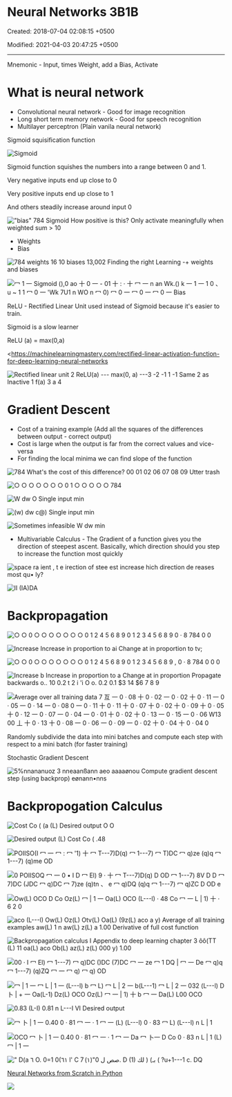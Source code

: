 # Neural Networks 3B1B

Created: 2018-07-04 02:08:15 +0500

Modified: 2021-04-03 20:47:25 +0500

---

Mnemonic - Input, times Weight, add a Bias, Activate



# What is neural network
-   Convolutional neural network - Good for image recognition
-   Long short term memory network - Good for speech recognition
-   Multilayer perceptron (Plain vanila neural network)



Sigmoid squisification function

![Sigmoid ](media/Neural-Networks-3B1B-image1.png)



Sigmoid function squishes the numbers into a range between 0 and 1.

Very negative inputs end up close to 0

Very positive inputs end up close to 1

And others steadily increase around input 0



!["bias" 784 Sigmoid How positive is this? Only activate meaningfully when weighted sum > 10 ](media/Neural-Networks-3B1B-image2.png)


-   Weights
-   Bias

![784 weights 16 10 biases 13,002 Finding the right Learning -+ weights and biases ](media/Neural-Networks-3B1B-image3.png)



![冖 1 一 Sigmoid (),0 ao 十 0 一 - 01 十 : · 十 冖 一 n an Wk.() k 一 1 一 1 0 、 u ~ 1 1 冖 0 一 'Wk 7U1 n WO n 冖 0) 冖 0 一 冖 0 一 冖 0 一 Bias ](media/Neural-Networks-3B1B-image4.png)



ReLU - Rectified Linear Unit used instead of Sigmoid because it's easier to train.

Sigmoid is a slow learner

ReLU (a) = max(0,a)

<https://machinelearningmastery.com/rectified-linear-activation-function-for-deep-learning-neural-networks



![Rectified linear unit 2 ReLU(a) --- max(0, a) ---3 -2 -1 1 -1 Same 2 as Inactive 1 f(a) 3 a 4 ](media/Neural-Networks-3B1B-image5.png)



# Gradient Descent
-   Cost of a training example (Add all the squares of the differences between output - correct output)
-   Cost is large when the output is far from the correct values and vice-versa
-   For finding the local minima we can find slope of the function



![784 What's the cost of this difference? 00 01 02 06 07 08 09 Utter trash ](media/Neural-Networks-3B1B-image6.png)



![○ ○ ○ ○ ○ ○ ○ 0 1 ○ ○ ○ ○ ○ 784 ](media/Neural-Networks-3B1B-image7.png)



![W dw O Single input min ](media/Neural-Networks-3B1B-image8.png)



![(w) dw c@) Single input min ](media/Neural-Networks-3B1B-image9.png)



![Sometimes infeasible W dw min ](media/Neural-Networks-3B1B-image10.png)


-   Multivariable Calculus - The Gradient of a function gives you the direction of steepest ascent. Basically, which direction should you step to increase the function most quickly



![space ra ient , t e irection of stee est increase hich direction de reases most qu• ly? ](media/Neural-Networks-3B1B-image11.png)



![Ⅱ (IA)DA ](media/Neural-Networks-3B1B-image12.png)



# Backpropagation

![○ ○ 0 ○ ○ ○ ○ ○ ○ ○ 0 1 2 4 5 6 8 9 0 1 2 3 4 5 6 8 9 0 · 8 784 0 0 ](media/Neural-Networks-3B1B-image13.png)



![Increase Increase in proportion to ai Change at in proportion to tv; ](media/Neural-Networks-3B1B-image14.png)



![○ ○ 0 ○ ○ ○ ○ ○ ○ ○ 0 1 2 4 5 6 8 9 0 1 2 3 4 5 6 8 9 , 0 · 8 784 0 0 0 ](media/Neural-Networks-3B1B-image15.png)



![Increase b Increase in proportion to a Change at in proportion Propagate backwards o.. 10 0.2 t 2 i 'i O o. 0.2 0.1 $3 14 $6 7 8 9 ](media/Neural-Networks-3B1B-image16.png)



![Average over all training data 7 互 一 0 · 08 十 0 · 02 一 0 · 02 十 0 · 11 一 0 · 05 一 0 · 14 一 0 · 08 0 一 0 · 11 十 0 · 11 十 0 · 07 十 0 · 02 十 0 · 09 十 0 · 05 十 0 · 12 一 0 · 07 一 0 · 04 一 0 · 01 十 0 · 02 十 0 · 13 一 0 · 15 一 0 · 06 W13 00 丄 十 0 · 13 十 0 · 08 一 0 · 06 一 0 · 09 一 0 · 02 十 0 · 04 十 0 · 04 0 ](media/Neural-Networks-3B1B-image17.png)



Randomly subdivide the data into mini batches and compute each step with respect to a mini batch (for faster training)

Stochastic Gradient Descent



![5%nnananuoz 3 nneaanßann aeo aaaaønou Compute gradient descent step (using backprop) eønann•nns ](media/Neural-Networks-3B1B-image18.png)



# Backpropogation Calculus

![Cost Co ( (a (L) Desired output O O ](media/Neural-Networks-3B1B-image19.png)



![Desired output (L) Cost Co ( .48 ](media/Neural-Networks-3B1B-image20.png)



![POIISO(I 冖 一 冖 : 冖 '1) 十 冖 T---7)D(q) 冖 1---7) 冖 T)DC 冖 q)ze (q)q 冖 1---7) (q)me OD ](media/Neural-Networks-3B1B-image21.png)



![0 POIISOQ 冖 一 0 • I D 冖 El) 9 · 十 冖 T---7)D(q) D OD 冖 1---7) 8V D D 冖 7)DC (JDC 冖 q)DC 冖 7)ze (q)tn 、 e 冖 q)DQ (q)q 冖 1---7) 冖 q)ZC D OD e ](media/Neural-Networks-3B1B-image22.png)



![Ow(L) OCO D Co Oz(L) 冖 | 1 一 Oa(L) OCO (L---l) · 48 Co 冖 一 L | 1) 十 · 6 2 0 ](media/Neural-Networks-3B1B-image23.png)



![aco (L---l) Ow(L) Oz(L) Otv(L) Oa(L) (9z(L) aco a y) Average of all training examples aw(L) 1 n aw(L) z(L) a 1.00 Derivative of full cost function ](media/Neural-Networks-3B1B-image24.png)



![Backpropagation calculus I Appendix to deep learning chapter 3 ôô(TT (L) 11 oa(L) aco Ob(L) az(L) z(L) 000 y) 1.00 ](media/Neural-Networks-3B1B-image25.png)



![00 · I 冖 El) 冖 1---7) 冖 q)DC ()DC (7)DC 冖 一 ze 冖 1 DQ | 冖 一 De 冖 q)q 冖 1---7) (q)ZQ 冖 一 冖 q) 冖 q) OD ](media/Neural-Networks-3B1B-image26.png)



![冖 | 1 一 冖 L | 1 一 (L---l) b 冖 L) 冖 L | 2 一 b(L---1) 冖 L | 2 一 032 (L---l) D 卜 | + 一 Oa(L-1) Dz(L) OCO Oz(L) 冖 一 | 1) 十 b 冖 一 Da(L) L00 OCO ](media/Neural-Networks-3B1B-image27.png)



![0.83 (L-I) 0.81 n L---I VI Desired output ](media/Neural-Networks-3B1B-image28.png)



![冖 卜 | 1 一 0.40 0 · 81 冖 一 · 1 冖 一 (L) (L---l) 0 · 83 冖 L) (L---l) n L | 1 ](media/Neural-Networks-3B1B-image29.png)



![OCO 冖 卜 | 1 一 0.40 0 · 81 冖 一 · 1 冖 一 Da 冖 卜一 D Co 0 · 83 n L | 1 (L) 冖 | 1 一 ](media/Neural-Networks-3B1B-image30.png)



![" D(a ٦ O. 0=1 0(٦١ l' C صص ل 0"(١) 7. D (1) لك ) (بـ ( ?u+1---1 c. DQ ](media/Neural-Networks-3B1B-image31.png)



[Neural Networks from Scratch in Python](https://www.youtube.com/playlist?list=PLQVvvaa0QuDcjD5BAw2DxE6OF2tius3V3)



![](media/Neural-Networks-3B1B-image32.jpg)
































